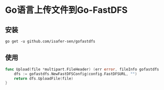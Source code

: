 # Go语言上传文件到Go-FastDFS
## 安装
```shell
go get -u github.com/isafer-sen/gofastdfs
```
## 使用
```go
func Upload(file *multipart.FileHeader) (err error, fileInfo gofastdfs.FileInfo) {
	dfs := gofastdfs.NewFastDFSConfig(config.FastDFSURL, "")
	return dfs.UploadFile(file)
}
```